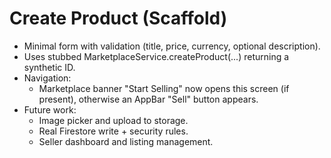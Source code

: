 # Create Product (Scaffold)

- Minimal form with validation (title, price, currency, optional description).
- Uses stubbed MarketplaceService.createProduct(...) returning a synthetic ID.
- Navigation:
  - Marketplace banner "Start Selling" now opens this screen (if present), otherwise an AppBar "Sell" button appears.
- Future work:
  - Image picker and upload to storage.
  - Real Firestore write + security rules.
  - Seller dashboard and listing management.
